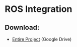 # ROS Integration

## Download:

*  [Entire Project](https://drive.google.com/open?id=13eA4kxFI-aMiA5RQ8XOk4xgV5z4foOVF)  (Google Drive)
